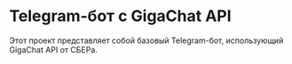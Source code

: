 # Telegram-бот с GigaChat API

Этот проект представляет собой базовый Telegram-бот, использующий GigaChat API от СБЕРа.
